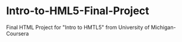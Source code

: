 # Intro-to-HML5-Final-Project
Final HTML Project for "Intro to HMTL5" from University of Michigan-Coursera
